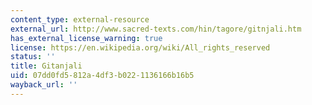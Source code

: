```yaml
---
content_type: external-resource
external_url: http://www.sacred-texts.com/hin/tagore/gitnjali.htm
has_external_license_warning: true
license: https://en.wikipedia.org/wiki/All_rights_reserved
status: ''
title: Gitanjali
uid: 07dd0fd5-812a-4df3-b022-1136166b16b5
wayback_url: ''
---
```

